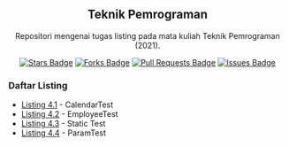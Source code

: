 <h2 align="center">Teknik Pemrograman</h2>
<p align="center">Repositori mengenai tugas listing pada mata kuliah Teknik Pemrograman (2021).</p>
<div align="center">
  <a href="https://github.com/Zlarex/Teknik-Pemrograman/stargazers"><img src="https://img.shields.io/github/stars/Zlarex/Teknik-Pemrograman" alt="Stars Badge"/></a>
  <a href="https://github.com/Zlarex/Teknik-Pemrograman/network/members"><img src="https://img.shields.io/github/forks/Zlarex/Teknik-Pemrograman" alt="Forks Badge"/></a>
  <a href="https://github.com/Zlarex/Teknik-Pemrograman/pulls"><img src="https://img.shields.io/github/issues-pr/Zlarex/Teknik-Pemrograman" alt="Pull Requests Badge"/></a>
  <a href="https://github.com/Zlarex/Teknik-Pemrograman/issues"><img src="https://img.shields.io/github/issues/Zlarex/Teknik-Pemrograman" alt="Issues Badge"/></a>
</div>

### Daftar Listing
- [Listing 4.1](https://github.com/Zlarex/Teknik-Pemrograman/tree/w4/src/listing4_1/CalendarTest.java) - CalendarTest
- [Listing 4.2](https://github.com/Zlarex/Teknik-Pemrograman/tree/w4/src/listing4_2/EmployeeTest.java) - EmployeeTest
- [Listing 4.3](https://github.com/Zlarex/Teknik-Pemrograman/tree/w4/src/listing4_3/StaticTest.java) - Static Test
- [Listing 4.4](https://github.com/Zlarex/Teknik-Pemrograman/tree/w4/src/listing4_4/ParamTest.java) - ParamTest
